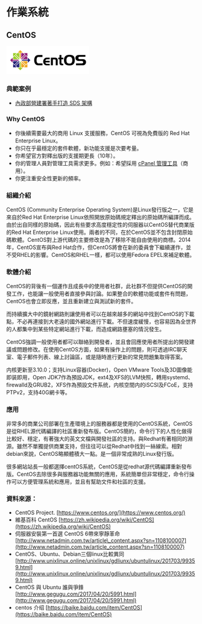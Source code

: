 # **作業系統**

## **CentOS**

![](/assets/220px-Centos-logo-light.svg.png)

### 典範案例

* [內政部營建署著手打造 SDS 架構](/use-case/di-zhi-teng-yun-wang-yun-yong-duo-tao-kai-yuan-ruan-ti/ying-jian-shu-zhu-shou-da-zao-sds-jia-gou.md)

### Why CentOS

* 你後續需要最大的商用 Linux 支援服務，CentOS 可視為免費版的 Red Hat Enterprise Linux。
* 你只在乎最穩定的套件軟體，新功能支援是次要考量。
* 你希望官方對釋出版的支援期更長（10年）。
* 你的管理人員對管理工具需求更多。例如：希望採用 [cPanel 管理工具](https://cpanel.com/)（商用）。
* 你更注重安全性更新的頻率。

### 組織介紹

CentOS \(Community Enterprise Operating System\)是Linux發行版之一，它是來自於Red Hat Enterprise Linux依照開放原始碼規定釋出的原始碼所編譯而成。由於出自同樣的原始碼，因此有些要求高度穩定性的伺服器以CentOS替代商業版的Red Hat Enterprise Linux使用。兩者的不同，在於CentOS並不包含封閉原始碼軟體。CentOS對上游代碼的主要修改是為了移除不能自由使用的商標。2014年，CentOS宣布與Red Hat合作，但CentOS將會在新的委員會下繼續運作，並不受RHEL的影響。CentOS和RHEL一樣，都可以使用Fedora EPEL來補足軟體。

### 軟體介紹

CentOS的背後有一個運作且成長中的使用者社群，此社群不但提供CentOS的開發工作，也能讓一般使用者直接參與討論。如果整合的軟體功能或套件有問題，CentOS也會立即反應，並且重新建立與測試新的套件。

而持續擴大中的鏡射網路則讓使用者可以在越來越多的網站中找到CentOS的下載點，不必再連接到大老遠的國外網站進行下載。不但速度緩慢，也容易因為全世界的人都集中到某些特定網站進行下載，而造成網路壅塞的情況發生。

CentOS強調一般使用者都可以聯絡到開發者，並且會回應使用者所提出的開發建議或問題修改。在使用CentOS方面，如果有操作上的問題，則可透過IRC聊天室、電子郵件列表、線上討論區，或是隨時進行更新的常見問題集取得答案。

内核更新至3.10.0；支持Linux容器\(Docker\)，Open VMware Tools及3D圖像能即装即用，Open JDK7作為預設JDK，ext4及XFS的LVM快照，轉用systemd、firewalld及GRUB2，XFS作為預設文件系统，内核空間内的iSCSI及FCoE，支持PTPv2，支持40G網卡等。

### 應用

非常多的商業公司部署在生產環境上的服務器都是使用的CentOS系統，CentOS是從RHEL源代碼編譯的社區重新發布版。CentOS簡約，命令行下的人性化做得比較好、穩定，有著強大的英文文檔與開發社區的支持。與Redhat有著相同的淵源。雖然不單獨提供商業支持，但往往可以從Redhat中找到一絲線索。相對debian來說，CentOS略顯體積大一點。是一個非常成熟的Linux發行版。

很多網站站長一般都選擇centOS系統，CentOS是從redhat源代碼編譯重新發布版。CentOS去除很多與服務器功能無關的應用，系統簡單但非常穩定，命令行操作可以方便管理系統和應用，並且有幫助文件和社區的支援。

### 資料來源：

* CentOS Project. [https://www.centos.org/](https://www.centos.org/)
* 維基百科 CentOS [https://zh.wikipedia.org/wiki/CentOS](https://zh.wikipedia.org/wiki/CentOS)
* 伺服器安裝第一首選 CentOS 6帶來寧靜革命 [http://www.netadmin.com.tw/article\_content.aspx?sn=1108100007](http://www.netadmin.com.tw/article_content.aspx?sn=1108100007)
* CentOS、Ubuntu、Debian三個linux比較異同 [http://www.unixlinux.online/unixlinux/gdliunx/ubuntulinux/201703/99359.html](http://www.unixlinux.online/unixlinux/gdliunx/ubuntulinux/201703/99359.html)
* CentOS 與 Ubuntu 誰與爭鋒 [http://www.gegugu.com/2017/04/20/5991.html](http://www.gegugu.com/2017/04/20/5991.html)
* centos 介绍 [https://baike.baidu.com/item/CentOS](https://baike.baidu.com/item/CentOS)



